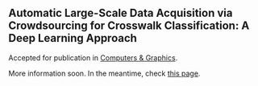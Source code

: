 ## Automatic Large-Scale Data Acquisition via Crowdsourcing for Crosswalk Classification: A Deep Learning Approach

Accepted for publication in [Computers & Graphics](https://www.journals.elsevier.com/computers-and-graphics/).

More information soon. In the meantime, check [this page](http://www.lcad.inf.ufes.br/wiki/index.php/Automatic_Large-Scale_Data_Acquisition_via_Crowdsourcing_for_Crosswalk_Classification:_A_Deep_Learning_Approach).